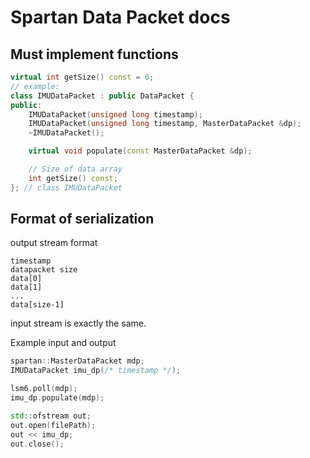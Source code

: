 # Spartan Data Packet docs

## Must implement functions

```c++
virtual int getSize() const = 0;
// example:
class IMUDataPacket : public DataPacket {
public:
    IMUDataPacket(unsigned long timestamp);
    IMUDataPacket(unsigned long timestamp, MasterDataPacket &dp);
    ~IMUDataPacket();

    virtual void populate(const MasterDataPacket &dp);

    // Size of data array
    int getSize() const;
}; // class IMUDataPacket
```

## Format of serialization

output stream format
```
timestamp
datapacket size
data[0]
data[1]
...
data[size-1]
```

input stream is exactly the same.

Example input and output
```c++
spartan::MasterDataPacket mdp;
IMUDataPacket imu_dp(/* timestamp */);

lsm6.poll(mdp);
imu_dp.populate(mdp);

std::ofstream out;
out.open(filePath);
out << imu_dp;
out.close();
```
